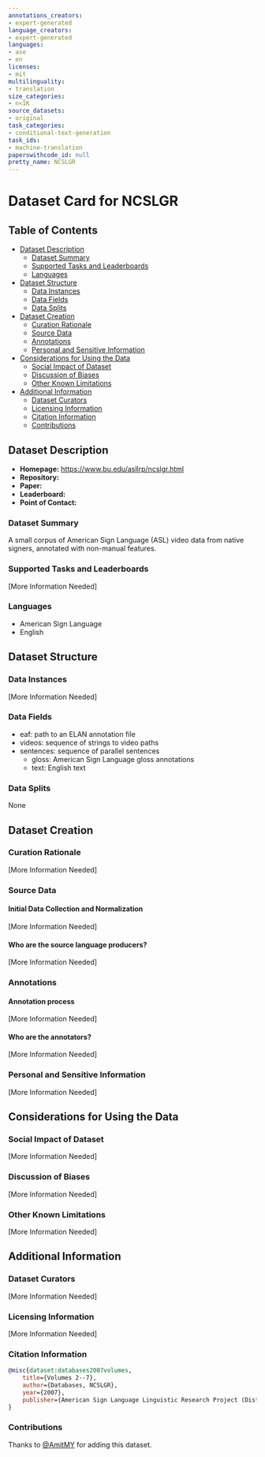 ```yaml
---
annotations_creators:
- expert-generated
language_creators:
- expert-generated
languages:
- ase
- en
licenses:
- mit
multilinguality:
- translation
size_categories:
- n<1K
source_datasets:
- original
task_categories:
- conditional-text-generation
task_ids:
- machine-translation
paperswithcode_id: null
pretty_name: NCSLGR
---
```


# Dataset Card for NCSLGR

## Table of Contents
- [Dataset Description](#dataset-description)
  - [Dataset Summary](#dataset-summary)
  - [Supported Tasks and Leaderboards](#supported-tasks-and-leaderboards)
  - [Languages](#languages)
- [Dataset Structure](#dataset-structure)
  - [Data Instances](#data-instances)
  - [Data Fields](#data-fields)
  - [Data Splits](#data-splits)
- [Dataset Creation](#dataset-creation)
  - [Curation Rationale](#curation-rationale)
  - [Source Data](#source-data)
  - [Annotations](#annotations)
  - [Personal and Sensitive Information](#personal-and-sensitive-information)
- [Considerations for Using the Data](#considerations-for-using-the-data)
  - [Social Impact of Dataset](#social-impact-of-dataset)
  - [Discussion of Biases](#discussion-of-biases)
  - [Other Known Limitations](#other-known-limitations)
- [Additional Information](#additional-information)
  - [Dataset Curators](#dataset-curators)
  - [Licensing Information](#licensing-information)
  - [Citation Information](#citation-information)
  - [Contributions](#contributions)

## Dataset Description

- **Homepage:** https://www.bu.edu/asllrp/ncslgr.html
- **Repository:**
- **Paper:** 
- **Leaderboard:**
- **Point of Contact:** 

### Dataset Summary

A small corpus of American Sign Language (ASL) video data from native signers, annotated with non-manual features.

### Supported Tasks and Leaderboards

[More Information Needed]

### Languages

- American Sign Language
- English

## Dataset Structure

### Data Instances

[More Information Needed]

### Data Fields

- eaf: path to an ELAN annotation file
- videos: sequence of strings to video paths
- sentences: sequence of parallel sentences 
    - gloss: American Sign Language gloss annotations
    - text: English text

### Data Splits

None

## Dataset Creation

### Curation Rationale

[More Information Needed]

### Source Data

#### Initial Data Collection and Normalization

[More Information Needed]

#### Who are the source language producers?

[More Information Needed]

### Annotations

#### Annotation process

[More Information Needed]

#### Who are the annotators?

[More Information Needed]

### Personal and Sensitive Information

[More Information Needed]

## Considerations for Using the Data

### Social Impact of Dataset

[More Information Needed]

### Discussion of Biases

[More Information Needed]

### Other Known Limitations

[More Information Needed]

## Additional Information

### Dataset Curators

[More Information Needed]

### Licensing Information

[More Information Needed]

### Citation Information

```bibtex
@misc{dataset:databases2007volumes,
    title={Volumes 2--7},
    author={Databases, NCSLGR},
    year={2007},
    publisher={American Sign Language Linguistic Research Project (Distributed on CD-ROM~…}
}
```

### Contributions

Thanks to [@AmitMY](https://github.com/AmitMY) for adding this dataset.
